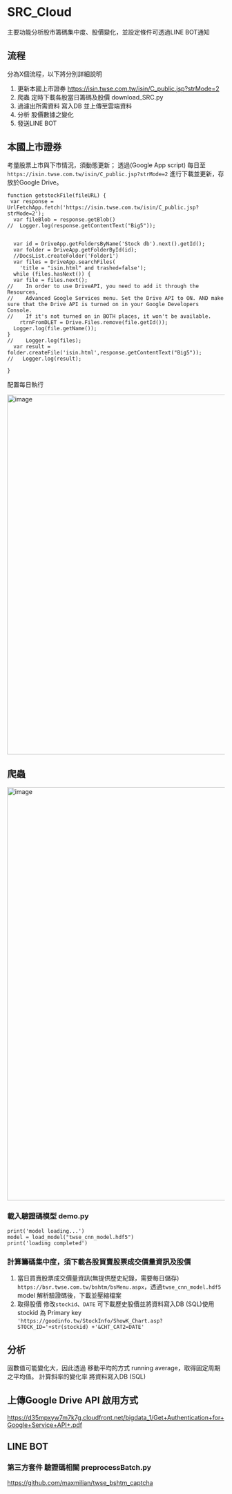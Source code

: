 # SRC_Cloud


主要功能分析股市籌碼集中度、股價變化，並設定條件可透過LINE BOT通知 
## 流程
分為X個流程，以下將分別詳細說明

1. 更新本國上市證券 https://isin.twse.com.tw/isin/C_public.jsp?strMode=2
2. 爬蟲 定時下載各股當日籌碼及股價  download_SRC.py
3. 過濾出所需資料 寫入DB 並上傳至雲端資料
4. 分析 股價數據之變化
5. 發送LINE BOT


## 本國上市證券
考量股票上市與下市情況，須動態更新； 透過(Google App script) 每日至`https://isin.twse.com.tw/isin/C_public.jsp?strMode=2` 進行下載並更新，存放於Google Drive。
```
function getstockFile(fileURL) {
 var response = UrlFetchApp.fetch('https://isin.twse.com.tw/isin/C_public.jsp?strMode=2');
  var fileBlob = response.getBlob()
//  Logger.log(response.getContentText("Big5"));
  
  
  var id = DriveApp.getFoldersByName('Stock db').next().getId();
  var folder = DriveApp.getFolderById(id);
  //DocsList.createFolder('Folder1')
  var files = DriveApp.searchFiles(
    'title = "isin.html" and trashed=false');
  while (files.hasNext()) {
  var file = files.next();
//    In order to use DriveAPI, you need to add it through the Resources, 
//    Advanced Google Services menu. Set the Drive API to ON. AND make sure that the Drive API is turned on in your Google Developers Console. 
//    If it's not turned on in BOTH places, it won't be available.
    rtrnFromDLET = Drive.Files.remove(file.getId());
  Logger.log(file.getName());
}
//    Logger.log(files);
  var result = folder.createFile('isin.html',response.getContentText("Big5"));
//   Logger.log(result);

}
```
配置每日執行

<img width="833" alt="image" src="https://user-images.githubusercontent.com/15354113/188384073-ffc6aad9-d3e6-4400-a1ed-fb2116e7704a.png">

## 爬蟲 
<img width="957" alt="image" src="https://user-images.githubusercontent.com/15354113/188393783-a58c87fb-362b-420e-8342-3ca8ce76f5fc.png">


### 載入驗證碼模型 demo.py
```
print('model loading...')
model = load_model("twse_cnn_model.hdf5")
print('loading completed')
```
### 計算籌碼集中度，須下載各股買賣股票成交價量資訊及股價

1. 當日買賣股票成交價量資訊(無提供歷史紀錄，需要每日儲存)
`https://bsr.twse.com.tw/bshtm/bsMenu.aspx`，透過`twse_cnn_model.hdf5` model 解析驗證碼後，下載並壓縮檔案
2. 取得股價
修改`stockid`、`DATE` 可下載歷史股價並將資料寫入DB (SQL)使用stockid 為 Primary key
`'https://goodinfo.tw/StockInfo/ShowK_Chart.asp?STOCK_ID='+str(stockid) +'&CHT_CAT2=DATE'`

## 分析
固數值可能變化大，因此透過 移動平均的方式 running average，取得固定周期之平均值。
計算斜率的變化率
將資料寫入DB (SQL)
## 上傳Google Drive API 啟用方式
https://d35mpxyw7m7k7g.cloudfront.net/bigdata_1/Get+Authentication+for+Google+Service+API+.pdf
## LINE BOT

### 第三方套件 驗證碼相關 preprocessBatch.py 
https://github.com/maxmilian/twse_bshtm_captcha


